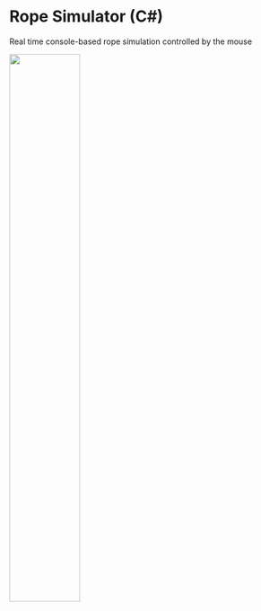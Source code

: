 # Rope Simulator (C#)
Real time console-based rope simulation controlled by the mouse

<img src="https://media.giphy.com/media/v1.Y2lkPTc5MGI3NjExZGE0M2ViMmRjOTMxYzVhYzljMDljM2Y0YmVhZGE4MDhlZTlkMzMyMyZjdD1n/3aFrF7TR0qc5ReDH1T/giphy.gif" width=50%>
